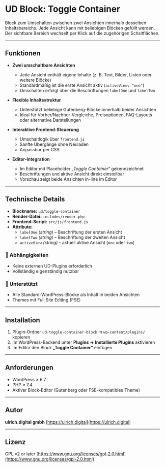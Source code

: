 # UD Block: Toggle Container

Block zum Umschalten zwischen zwei Ansichten innerhalb desselben Inhaltsbereichs.
Jede Ansicht kann mit beliebigen Blöcken gefüllt werden. Der sichtbare Bereich wechselt per Klick auf die zugehörigen Schaltflächen.

---

## Funktionen

- **Zwei umschaltbare Ansichten**
  - Jede Ansicht enthält eigene Inhalte (z. B. Text, Bilder, Listen oder weitere Blöcke)
  - Standardmäßig ist die erste Ansicht aktiv (`activeView: "one"`)
  - Umschalten erfolgt über die Beschriftungen `labelOne` und `labelTwo`

- **Flexible Inhaltsstruktur**
  - Unterstützt beliebige Gutenberg-Blöcke innerhalb beider Ansichten
  - Ideal für Vorher/Nachher-Vergleiche, Preisoptionen, FAQ-Layouts oder alternative Darstellungen

- **Interaktive Frontend-Steuerung**
  - Umschaltlogik über `frontend.js`
  - Sanfte Übergänge ohne Neuladen
  - Anpassbar per CSS

- **Editor-Integration**
  - Im Editor mit Placeholder *„Toggle Container“* gekennzeichnet
  - Beschriftungen und aktive Ansicht direkt einstellbar
  - Vorschau zeigt beide Ansichten in-line im Editor

---

## Technische Details

- **Blockname:** `ud/toggle-container`
- **Render-Datei:** `includes/render.php`
- **Frontend-Script:** `src/js/frontend.js`
- **Attribute:**
  - `labelOne` *(string)* – Beschriftung der ersten Ansicht
  - `labelTwo` *(string)* – Beschriftung der zweiten Ansicht
  - `activeView` *(string)* – aktuell aktive Ansicht (`one` oder `two`)

### 🔗 Abhängigkeiten
- Keine externen UD-Plugins erforderlich
- Vollständig eigenständig nutzbar

### 🧩 Unterstützt
- Alle Standard-WordPress-Blöcke als Inhalt in beiden Ansichten
- Themes mit Full Site Editing (FSE)

---

## Installation

1. Plugin-Ordner `ud-toggle-container-block` in `wp-content/plugins/` kopieren
2. Im WordPress-Backend unter **Plugins → Installierte Plugins** aktivieren
3. Im Editor den Block **„Toggle Container“** einfügen

---

## Anforderungen

- WordPress ≥ 6.7
- PHP ≥ 7.4
- Aktiver Block-Editor (Gutenberg oder FSE-kompatibles Theme)

---

## Autor

**ulrich.digital gmbh**
[https://ulrich.digital](https://ulrich.digital)

---

## Lizenz

GPL v2 or later
[https://www.gnu.org/licenses/gpl-2.0.html](https://www.gnu.org/licenses/gpl-2.0.html)